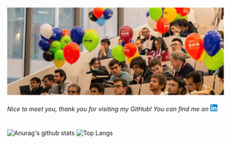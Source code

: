 ![Header](3.jpg)

*Nice to meet you, thank you for visiting my GitHub!*
*You can find me on[![github](l.png)][1]*

[1]: https://www.linkedin.com/in/alisia-maria-lupidi/

#  
![Anurag's github stats](https://github-readme-stats.vercel.app/api?username=hufflepuff1089&hide=contribs,prs&show_icons=true&theme=dracula)
![Top Langs](https://github-readme-stats.vercel.app/api/top-langs/?username=hufflepuff1089&layout=compact)


